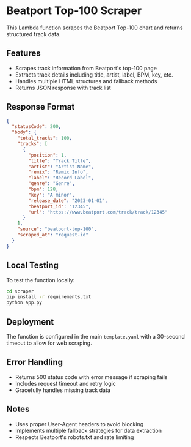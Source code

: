 # Beatport Top-100 Scraper

This Lambda function scrapes the Beatport Top-100 chart and returns structured track data.

## Features

- Scrapes track information from Beatport's top-100 page
- Extracts track details including title, artist, label, BPM, key, etc.
- Handles multiple HTML structures and fallback methods
- Returns JSON response with track list

## Response Format

```json
{
  "statusCode": 200,
  "body": {
    "total_tracks": 100,
    "tracks": [
      {
        "position": 1,
        "title": "Track Title",
        "artist": "Artist Name",
        "remix": "Remix Info",
        "label": "Record Label",
        "genre": "Genre",
        "bpm": 128,
        "key": "A minor",
        "release_date": "2023-01-01",
        "beatport_id": "12345",
        "url": "https://www.beatport.com/track/track/12345"
      }
    ],
    "source": "beatport-top-100",
    "scraped_at": "request-id"
  }
}
```

## Local Testing

To test the function locally:

```bash
cd scraper
pip install -r requirements.txt
python app.py
```

## Deployment

The function is configured in the main `template.yaml` with a 30-second timeout to allow for web scraping.

## Error Handling

- Returns 500 status code with error message if scraping fails
- Includes request timeout and retry logic
- Gracefully handles missing track data

## Notes

- Uses proper User-Agent headers to avoid blocking
- Implements multiple fallback strategies for data extraction
- Respects Beatport's robots.txt and rate limiting
